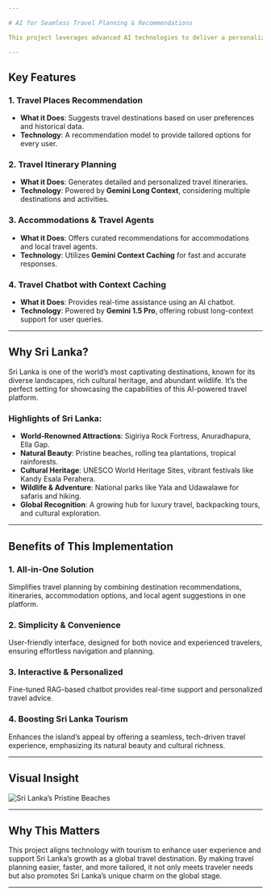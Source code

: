 ```yaml
---

# AI for Seamless Travel Planning & Recommendations

This project leverages advanced AI technologies to deliver a personalized and efficient travel planning experience, specifically tailored for exploring Sri Lanka. Key features include destination recommendations, itinerary generation, accommodation suggestions, and an interactive travel chatbot. 

---
```


## Key Features

### 1. **Travel Places Recommendation**
- **What it Does**: Suggests travel destinations based on user preferences and historical data.
- **Technology**: A recommendation model to provide tailored options for every user.

### 2. **Travel Itinerary Planning**
- **What it Does**: Generates detailed and personalized travel itineraries.
- **Technology**: Powered by **Gemini Long Context**, considering multiple destinations and activities.

### 3. **Accommodations & Travel Agents**
- **What it Does**: Offers curated recommendations for accommodations and local travel agents.
- **Technology**: Utilizes **Gemini Context Caching** for fast and accurate responses.

### 4. **Travel Chatbot with Context Caching**
- **What it Does**: Provides real-time assistance using an AI chatbot.
- **Technology**: Powered by **Gemini 1.5 Pro**, offering robust long-context support for user queries.

---

## Why Sri Lanka?

Sri Lanka is one of the world’s most captivating destinations, known for its diverse landscapes, rich cultural heritage, and abundant wildlife. It’s the perfect setting for showcasing the capabilities of this AI-powered travel platform.

### Highlights of Sri Lanka:
- **World-Renowned Attractions**: Sigiriya Rock Fortress, Anuradhapura, Ella Gap.
- **Natural Beauty**: Pristine beaches, rolling tea plantations, tropical rainforests.
- **Cultural Heritage**: UNESCO World Heritage Sites, vibrant festivals like Kandy Esala Perahera.
- **Wildlife & Adventure**: National parks like Yala and Udawalawe for safaris and hiking.
- **Global Recognition**: A growing hub for luxury travel, backpacking tours, and cultural exploration.

---

## Benefits of This Implementation

### 1. **All-in-One Solution**
Simplifies travel planning by combining destination recommendations, itineraries, accommodation options, and local agent suggestions in one platform.

### 2. **Simplicity & Convenience**
User-friendly interface, designed for both novice and experienced travelers, ensuring effortless navigation and planning.

### 3. **Interactive & Personalized**
Fine-tuned RAG-based chatbot provides real-time support and personalized travel advice.

### 4. **Boosting Sri Lanka Tourism**
Enhances the island’s appeal by offering a seamless, tech-driven travel experience, emphasizing its natural beauty and cultural richness.

---

## Visual Insight

![Sri Lanka’s Pristine Beaches](https://github.com/user-attachments/assets/06ee5429-86a4-4b95-bfe6-ca829ab6a6c6)

---

## Why This Matters
This project aligns technology with tourism to enhance user experience and support Sri Lanka’s growth as a global travel destination. By making travel planning easier, faster, and more tailored, it not only meets traveler needs but also promotes Sri Lanka’s unique charm on the global stage.

---


